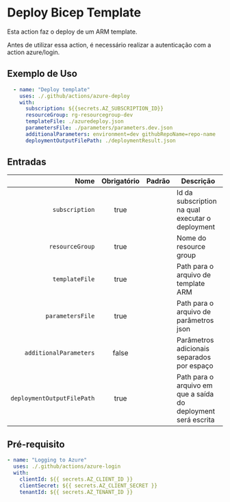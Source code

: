 # Deploy Bicep Template

Esta action faz o deploy de um ARM template.

Antes de utilizar essa action, é necessário realizar a autenticação com a action azure/login.

## Exemplo de Uso

```yaml
  - name: "Deploy template"
    uses: ./.github/actions/azure-deploy
    with:
      subscription: ${{secrets.AZ_SUBSCRIPTION_ID}}
      resourceGroup: rg-resourcegroup-dev
      templateFile: ./azuredeploy.json
      parametersFile: ./parameters/parameters.dev.json
      additionalParameters: environment=dev githubRepoName=repo-name
      deploymentOutputFilePath: ./deploymentResult.json
```

## Entradas

| Nome | Obrigatório | Padrão | Descrição |
| ---: | :---: | --- | --- |
| `subscription` | true | | Id da subscription na qual executar o deployment |
| `resourceGroup` | true | | Nome do resource group |
| `templateFile` | true | | Path para o arquivo de template ARM |
| `parametersFile` | true | | Path para o arquivo de parâmetros json |
| `additionalParameters` | false | | Parâmetros adicionais separados por espaço |
| `deploymentOutputFilePath` | true | | Path para o arquivo em que a saída do deployment será escrita |


## Pré-requisito
```yaml
- name: "Logging to Azure"
  uses: ./.github/actions/azure-login
  with:
    clientId: ${{ secrets.AZ_CLIENT_ID }}
    clientSecret: ${{ secrets.AZ_CLIENT_SECRET }}
    tenantId: ${{ secrets.AZ_TENANT_ID }}
```